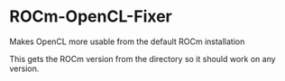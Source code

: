 # ROCm-OpenCL-Fixer
Makes OpenCL more usable from the default ROCm installation

This gets the ROCm version from the directory so it should work on any version.
